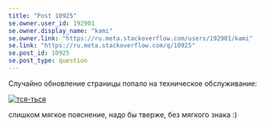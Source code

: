 ```yaml
---
title: "Post 10925"
se.owner.user_id: 192901
se.owner.display_name: "kami"
se.owner.link: "https://ru.meta.stackoverflow.com/users/192901/kami"
se.link: "https://ru.meta.stackoverflow.com/q/10925"
se.post_id: 10925
se.post_type: question
---
```

<p>Случайно обновление страницы попало на техническое обслуживание:</p>
<p><a href="https://i.stack.imgur.com/fdSJn.png" rel="nofollow noreferrer"><img src="https://i.stack.imgur.com/fdSJn.png" alt="тся-ться" /></a></p>
<p>слишком мягкое пояснение, надо бы тверже, без мягкого знака :)</p>
